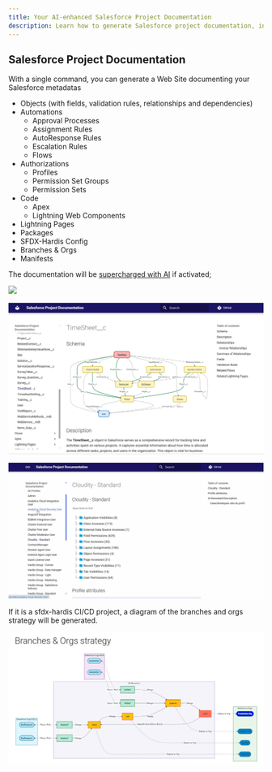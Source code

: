 ```yaml
---
title: Your AI-enhanced Salesforce Project Documentation
description: Learn how to generate Salesforce project documentation, including Flows Visual Differences in History
---
```

<!-- markdownlint-disable MD013 -->

## Salesforce Project Documentation

With a single command, you can generate a Web Site documenting your Salesforce metadatas

- Objects (with fields, validation rules, relationships and dependencies)
- Automations
  - Approval Processes
  - Assignment Rules
  - AutoResponse Rules
  - Escalation Rules
  - Flows
- Authorizations
  - Profiles
  - Permission Set Groups
  - Permission Sets
- Code
  - Apex
  - Lightning Web Components
- Lightning Pages
- Packages
- SFDX-Hardis Config
- Branches & Orgs
- Manifests

The documentation will be [supercharged with AI](salesforce-ai-setup.md) if activated;

![](assets/images/project-documentation.gif)

![](assets/images/screenshot-object-diagram.jpg)

![](assets/images/screenshot-project-doc-profile.gif)

If it is a sfdx-hardis CI/CD project, a diagram of the branches and orgs strategy will be generated.

![](assets/images/screenshot-doc-branches-strategy.jpg)

